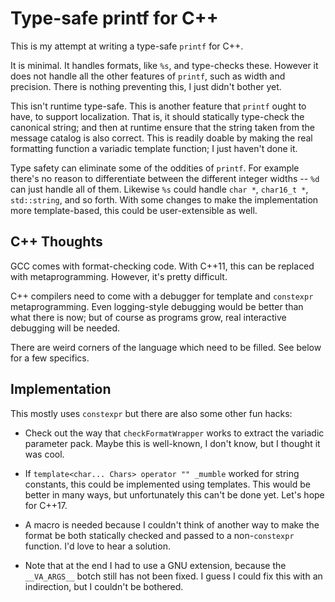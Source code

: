 # Type-safe printf for C++

This is my attempt at writing a type-safe `printf` for C++.

It is minimal.  It handles formats, like `%s`, and type-checks these.
However it does not handle all the other features of `printf`, such as
width and precision.  There is nothing preventing this, I just didn't
bother yet.

This isn't runtime type-safe.  This is another feature that `printf`
ought to have, to support localization.  That is, it should statically
type-check the canonical string; and then at runtime ensure that the
string taken from the message catalog is also correct.  This is
readily doable by making the real formatting function a variadic
template function; I just haven't done it.

Type safety can eliminate some of the oddities of `printf`.  For
example there's no reason to differentiate between the different
integer widths -- `%d` can just handle all of them.  Likewise `%s`
could handle `char *`, `char16_t *`, `std::string`, and so forth.
With some changes to make the implementation more template-based, this
could be user-extensible as well.

## C++ Thoughts

GCC comes with format-checking code.  With C++11, this can be replaced
with metaprogramming.  However, it's pretty difficult.

C++ compilers need to come with a debugger for template and
`constexpr` metaprogramming.  Even logging-style debugging would be
better than what there is now; but of course as programs grow, real
interactive debugging will be needed.

There are weird corners of the language which need to be filled.  See
below for a few specifics.

## Implementation

This mostly uses `constexpr` but there are also some other fun hacks:

* Check out the way that `checkFormatWrapper` works to extract the
  variadic parameter pack.  Maybe this is well-known, I don't know,
  but I thought it was cool.

* If `template<char... Chars> operator "" _mumble` worked for string
  constants, this could be implemented using templates.  This would be
  better in many ways, but unfortunately this can't be done yet.
  Let's hope for C++17.

* A macro is needed because I couldn't think of another way to make
  the format be both statically checked and passed to a
  non-`constexpr` function.  I'd love to hear a solution.

* Note that at the end I had to use a GNU extension, because the
  `__VA_ARGS__` botch still has not been fixed.  I guess I could fix
  this with an indirection, but I couldn't be bothered.
